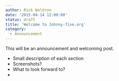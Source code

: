 ```yaml
---
author: Rick Waldron
date: '2015-04-14 12:00:00'
status: draft
title: 'Welcome to Johnny-five.org'
category:
  - Announcement
---
```



This will be an announcement and welcoming post.

- Small description of each section
- Screenshots?
- What to look forward to?
- 
